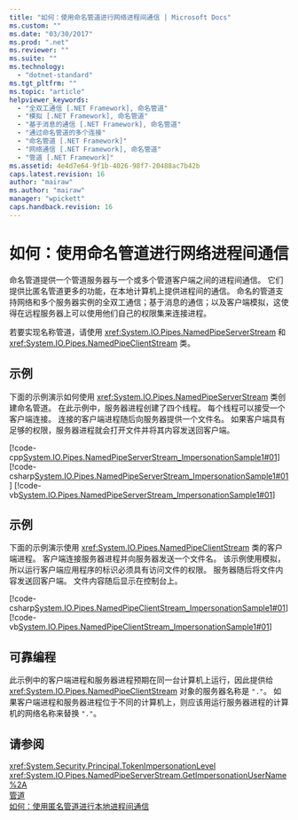 ```yaml
---
title: "如何：使用命名管道进行网络进程间通信 | Microsoft Docs"
ms.custom: ""
ms.date: "03/30/2017"
ms.prod: ".net"
ms.reviewer: ""
ms.suite: ""
ms.technology: 
  - "dotnet-standard"
ms.tgt_pltfrm: ""
ms.topic: "article"
helpviewer_keywords: 
  - "全双工通信 [.NET Framework], 命名管道"
  - "模拟 [.NET Framework], 命名管道"
  - "基于消息的通信 [.NET Framework], 命名管道"
  - "通过命名管道的多个连接"
  - "命名管道 [.NET Framework]"
  - "网络通信 [.NET Framework], 命名管道"
  - "管道 [.NET Framework]"
ms.assetid: 4e4d7e64-9f1b-4026-98f7-20488ac7b42b
caps.latest.revision: 16
author: "mairaw"
ms.author: "mairaw"
manager: "wpickett"
caps.handback.revision: 16
---
```

# 如何：使用命名管道进行网络进程间通信
命名管道提供一个管道服务器与一个或多个管道客户端之间的进程间通信。  它们提供比匿名管道更多的功能，在本地计算机上提供进程间的通信。  命名的管道支持网络和多个服务器实例的全双工通信；基于消息的通信；以及客户端模拟，这使得在远程服务器上可以使用他们自己的权限集来连接进程。  
  
 若要实现名称管道，请使用 <xref:System.IO.Pipes.NamedPipeServerStream> 和 <xref:System.IO.Pipes.NamedPipeClientStream> 类。  
  
## 示例  
 下面的示例演示如何使用 <xref:System.IO.Pipes.NamedPipeServerStream> 类创建命名管道。  在此示例中，服务器进程创建了四个线程。  每个线程可以接受一个客户端连接。  连接的客户端进程随后向服务器提供一个文件名。  如果客户端具有足够的权限，服务器进程就会打开文件并将其内容发送回客户端。  
  
 [!code-cpp[System.IO.Pipes.NamedPipeServerStream_ImpersonationSample1#01](../../../samples/snippets/cpp/VS_Snippets_CLR_System/system.IO.Pipes.NamedPipeServerStream_ImpersonationSample1/cpp/program.cpp#01)]
 [!code-csharp[System.IO.Pipes.NamedPipeServerStream_ImpersonationSample1#01](../../../samples/snippets/csharp/VS_Snippets_CLR_System/system.IO.Pipes.NamedPipeServerStream_ImpersonationSample1/cs/Program.cs#01)]
 [!code-vb[System.IO.Pipes.NamedPipeServerStream_ImpersonationSample1#01](../../../samples/snippets/visualbasic/VS_Snippets_CLR_System/system.IO.Pipes.NamedPipeServerStream_ImpersonationSample1/vb/program.vb#01)]  
  
## 示例  
 下面的示例演示使用 <xref:System.IO.Pipes.NamedPipeClientStream> 类的客户端进程。  客户端连接服务器进程并向服务器发送一个文件名。  该示例使用模拟，所以运行客户端应用程序的标识必须具有访问文件的权限。  服务器随后将文件内容发送回客户端。  文件内容随后显示在控制台上。  
  
 [!code-csharp[System.IO.Pipes.NamedPipeClientStream_ImpersonationSample1#01](../../../samples/snippets/csharp/VS_Snippets_CLR_System/system.IO.Pipes.NamedPipeClientStream_ImpersonationSample1/cs/Program.cs#01)]
 [!code-vb[System.IO.Pipes.NamedPipeClientStream_ImpersonationSample1#01](../../../samples/snippets/visualbasic/VS_Snippets_CLR_System/system.IO.Pipes.NamedPipeClientStream_ImpersonationSample1/vb/program.vb#01)]  
  
## 可靠编程  
 此示例中的客户端进程和服务器进程预期在同一台计算机上运行，因此提供给 <xref:System.IO.Pipes.NamedPipeClientStream> 对象的服务器名称是 `"."`。  如果客户端进程和服务器进程位于不同的计算机上，则应该用运行服务器进程的计算机的网络名称来替换 `"."`。  
  
## 请参阅  
 <xref:System.Security.Principal.TokenImpersonationLevel>   
 <xref:System.IO.Pipes.NamedPipeServerStream.GetImpersonationUserName%2A>   
 [管道](../../../docs/standard/io/pipe-operations.md)   
 [如何：使用匿名管道进行本地进程间通信](../../../docs/standard/io/how-to-use-anonymous-pipes-for-local-interprocess-communication.md)